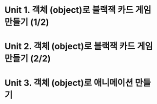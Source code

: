 # Unit 1. 객체 (object)로 블랙잭 카드 게임 만들기 (1/2)





# Unit 2. 객체 (object)로 블랙잭 카드 게임 만들기 (2/2)



# Unit 3. 객체 (object)로 애니메이션 만들기
